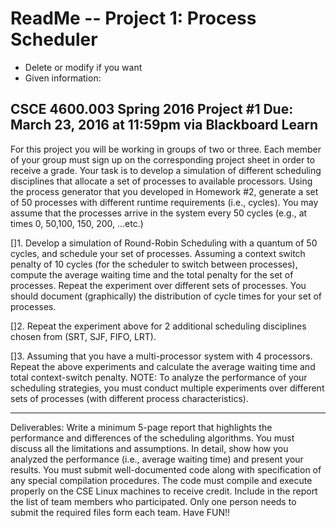 # ReadMe -- Project 1: Process Scheduler
 - Delete or modify  if you want
 - Given information: 

CSCE 4600.003
Spring 2016
Project #1
Due: March 23, 2016 at 11:59pm via Blackboard Learn
------------------------------------------------------------------------------
For this project you will be working in groups of two or three. Each member of your group must sign up on the
corresponding project sheet in order to receive a grade. Your task is to develop a simulation of different
scheduling disciplines that allocate a set of processes to available processors.
Using the process generator that you developed in Homework #2, generate a set of 50 processes with different
runtime requirements (i.e., cycles). You may assume that the processes arrive in the system every 50 cycles (e.g.,
at times 0, 50,100, 150, 200, …etc.)

[]1. Develop a simulation of Round-Robin Scheduling with a quantum of 50 cycles, and schedule your set of
processes. Assuming a context switch penalty of 10 cycles (for the scheduler to switch between
processes), compute the average waiting time and the total penalty for the set of processes. Repeat the
experiment over different sets of processes. You should document (graphically) the distribution of cycle
times for your set of processes.

[]2. Repeat the experiment above for 2 additional scheduling disciplines chosen from (SRT, SJF, FIFO,
LRT).

[]3. Assuming that you have a multi-processor system with 4 processors. Repeat the above experiments and
calculate the average waiting time and total context-switch penalty.
NOTE: To analyze the performance of your scheduling strategies, you must conduct multiple experiments over
different sets of processes (with different process characteristics).

---------------------------------------------------------------------

Deliverables: 
Write a minimum 5-page report that highlights the performance and differences of the scheduling
algorithms. You must discuss all the limitations and assumptions. In detail, show how you analyzed the
performance (i.e., average waiting time) and present your results. You must submit well-documented code along
with specification of any special compilation procedures. The code must compile and execute properly on the
CSE Linux machines to receive credit. Include in the report the list of team members who participated. Only one
person needs to submit the required files form each team.
Have FUN!!
